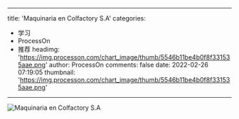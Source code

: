 
---
title: 'Maquinaria en Colfactory S.A'
categories: 
 - 学习
 - ProcessOn
 - 推荐
headimg: 'https://img.processon.com/chart_image/thumb/5546b11be4b0f8f331535aae.png'
author: ProcessOn
comments: false
date: 2022-02-26 07:19:05
thumbnail: 'https://img.processon.com/chart_image/thumb/5546b11be4b0f8f331535aae.png'
---

<div>   
<img class="thumb" alt="Maquinaria en Colfactory S.A" src="https://img.processon.com/chart_image/thumb/5546b11be4b0f8f331535aae.png" referrerpolicy="no-referrer">
<p></p>  
</div>
            